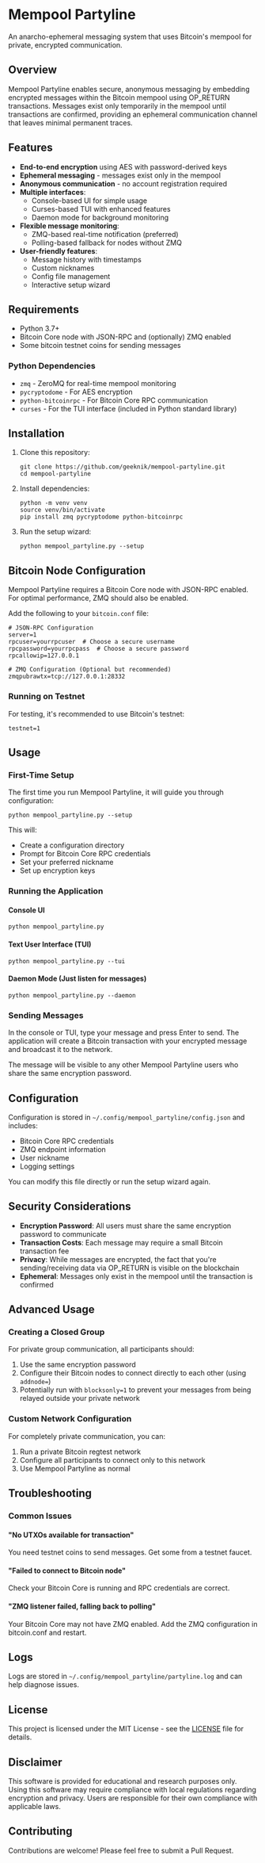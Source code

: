 # Mempool Partyline

An anarcho-ephemeral messaging system that uses Bitcoin's mempool for private, encrypted communication.

## Overview

Mempool Partyline enables secure, anonymous messaging by embedding encrypted messages within the Bitcoin mempool using OP_RETURN transactions. Messages exist only temporarily in the mempool until transactions are confirmed, providing an ephemeral communication channel that leaves minimal permanent traces.

## Features

- **End-to-end encryption** using AES with password-derived keys
- **Ephemeral messaging** - messages exist only in the mempool
- **Anonymous communication** - no account registration required
- **Multiple interfaces**:
  - Console-based UI for simple usage
  - Curses-based TUI with enhanced features
  - Daemon mode for background monitoring
- **Flexible message monitoring**:
  - ZMQ-based real-time notification (preferred)
  - Polling-based fallback for nodes without ZMQ
- **User-friendly features**:
  - Message history with timestamps
  - Custom nicknames
  - Config file management
  - Interactive setup wizard

## Requirements

- Python 3.7+
- Bitcoin Core node with JSON-RPC and (optionally) ZMQ enabled
- Some bitcoin testnet coins for sending messages

### Python Dependencies

- `zmq` - ZeroMQ for real-time mempool monitoring
- `pycryptodome` - For AES encryption
- `python-bitcoinrpc` - For Bitcoin Core RPC communication
- `curses` - For the TUI interface (included in Python standard library)

## Installation

1. Clone this repository:
   ```
   git clone https://github.com/geeknik/mempool-partyline.git
   cd mempool-partyline
   ```

2. Install dependencies:
   ```
   python -m venv venv
   source venv/bin/activate
   pip install zmq pycryptodome python-bitcoinrpc
   ```

3. Run the setup wizard:
   ```
   python mempool_partyline.py --setup
   ```

## Bitcoin Node Configuration

Mempool Partyline requires a Bitcoin Core node with JSON-RPC enabled. For optimal performance, ZMQ should also be enabled.

Add the following to your `bitcoin.conf` file:

```
# JSON-RPC Configuration
server=1
rpcuser=yourrpcuser  # Choose a secure username
rpcpassword=yourrpcpass  # Choose a secure password
rpcallowip=127.0.0.1

# ZMQ Configuration (Optional but recommended)
zmqpubrawtx=tcp://127.0.0.1:28332
```

### Running on Testnet

For testing, it's recommended to use Bitcoin's testnet:

```
testnet=1
```

## Usage

### First-Time Setup

The first time you run Mempool Partyline, it will guide you through configuration:

```
python mempool_partyline.py --setup
```

This will:
- Create a configuration directory
- Prompt for Bitcoin Core RPC credentials
- Set your preferred nickname
- Set up encryption keys

### Running the Application

#### Console UI

```
python mempool_partyline.py
```

#### Text User Interface (TUI)

```
python mempool_partyline.py --tui
```

#### Daemon Mode (Just listen for messages)

```
python mempool_partyline.py --daemon
```

### Sending Messages

In the console or TUI, type your message and press Enter to send. The application will create a Bitcoin transaction with your encrypted message and broadcast it to the network.

The message will be visible to any other Mempool Partyline users who share the same encryption password.

## Configuration

Configuration is stored in `~/.config/mempool_partyline/config.json` and includes:

- Bitcoin Core RPC credentials
- ZMQ endpoint information
- User nickname
- Logging settings

You can modify this file directly or run the setup wizard again.

## Security Considerations

- **Encryption Password**: All users must share the same encryption password to communicate
- **Transaction Costs**: Each message may require a small Bitcoin transaction fee
- **Privacy**: While messages are encrypted, the fact that you're sending/receiving data via OP_RETURN is visible on the blockchain
- **Ephemeral**: Messages only exist in the mempool until the transaction is confirmed

## Advanced Usage

### Creating a Closed Group

For private group communication, all participants should:

1. Use the same encryption password
2. Configure their Bitcoin nodes to connect directly to each other (using `addnode=`)
3. Potentially run with `blocksonly=1` to prevent your messages from being relayed outside your private network

### Custom Network Configuration

For completely private communication, you can:

1. Run a private Bitcoin regtest network
2. Configure all participants to connect only to this network
3. Use Mempool Partyline as normal

## Troubleshooting

### Common Issues

#### "No UTXOs available for transaction"

You need testnet coins to send messages. Get some from a testnet faucet.

#### "Failed to connect to Bitcoin node"

Check your Bitcoin Core is running and RPC credentials are correct.

#### "ZMQ listener failed, falling back to polling"

Your Bitcoin Core may not have ZMQ enabled. Add the ZMQ configuration in bitcoin.conf and restart.

## Logs

Logs are stored in `~/.config/mempool_partyline/partyline.log` and can help diagnose issues.

## License

This project is licensed under the MIT License - see the [LICENSE](LICENSE) file for details.

## Disclaimer

This software is provided for educational and research purposes only. Using this software may require compliance with local regulations regarding encryption and privacy. Users are responsible for their own compliance with applicable laws.

## Contributing

Contributions are welcome! Please feel free to submit a Pull Request.
